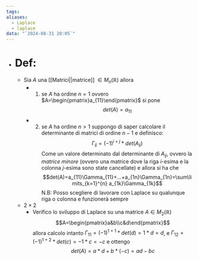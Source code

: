 ```yaml
---
tags: 
aliases:
  - Laplace
  - laplace
data: "`2024-08-31 20:05`"
---
```

- # Def:
	- Sia $A$ una [[Matrici||matrice]] $\in M_{n}(\mathbb{R})$ allora 
		- 1) se $A$ ha ordine $n=1$ ovvero $A=\begin{pmatrix}a_{11}\end{pmatrix}$ si pone$$det(A)=a_{11}$$
		- 2) se $A$ ha ordine $n>1$ suppongo di saper calcolare il determinante di matrici di ordine $n-1$ e definisco:$$\Gamma_{ij}=(-1)^{i+j}*det(A_{ij})$$Come un valore determinato dal determinante di $A_{ij}$, ovvero la _matrice minore_ (ovvero una matrice dove la riga $i$-esima e la colonna $j$-esima sono state cancellate) e allora si ha che $$det(A)=a_{11}\Gamma_{11}+...+a_{1n}\Gamma_{1n}=\sum\limits_{k=1}^{n} a_{1k}\Gamma_{1k}$$N.B: Posso scegliere di lavorare con Laplace su qualunque riga o colonna e funzionerà sempre
	- $2\times2$ 
		- Verifico lo sviluppo di Laplace su una matrice $A\in M_{2}(\mathbb{R})$$$A=\begin{pmatrix}a&b\\c&d\end{pmatrix}$$allora calcolo intanto $\Gamma_{11}=(-1)^{1+1}*det(d)=1*d=d$, e $\Gamma_{12}=(-1)^{1+2}*det(c)=-1*c=-c$ e ottengo $$det(A)=a*d+b*(-c)=ad-bc$$
		 